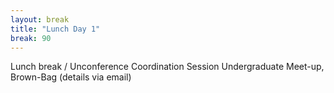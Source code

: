```yaml
---
layout: break
title: "Lunch Day 1"
break: 90
---
```


Lunch break / Unconference Coordination Session 
Undergraduate Meet-up, Brown-Bag (details via email)